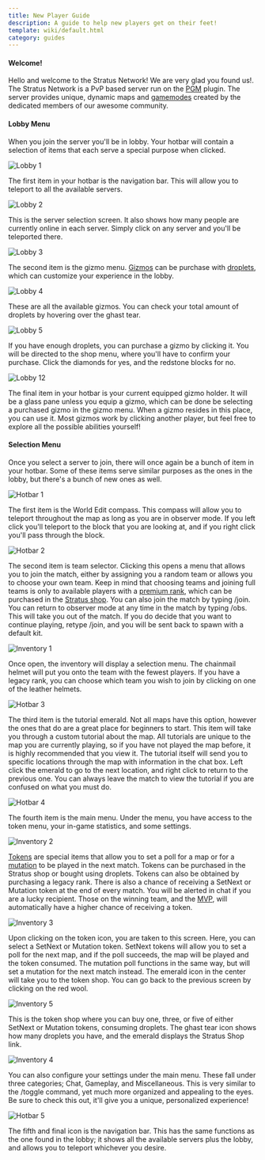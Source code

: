```yaml
---
title: New Player Guide
description: A guide to help new players get on their feet!
template: wiki/default.html
category: guides
---
```


#### Welcome!

Hello and welcome to the Stratus Network! We are very glad you found us!. The Stratus Network is a PvP based server run on the [PGM](https://mcresourcepile.github.io/addon-project/wiki/pgm) plugin. The server provides unique, dynamic maps and [gamemodes](https://mcresourcepile.github.io/addon-project/wiki/gamemodes) created by the dedicated members of our awesome community.

#### Lobby Menu

When you join the server you'll be in lobby. Your hotbar will contain a selection of items that each serve a special purpose when clicked.

![Lobby 1](../../assets/img/newplayerguide/lobby1.png)

The first item in your hotbar is the navigation bar. This will allow you to teleport to all the available servers.

![Lobby 2](../../assets/img/newplayerguide/lobby2.png)

This is the server selection screen. It also shows how many people are currently online in each server. Simply click on any server and you'll be teleported there.

![Lobby 3](../../assets/img/newplayerguide/lobby3.png)

The second item is the gizmo menu. [Gizmos](https://mcresourcepile.github.io/addon-project/wiki/guides/gizmo) can be purchase with [droplets](gameplay/droplets), which can customize your experience in the lobby.

![Lobby 4](../../assets/img/newplayerguide/lobby4.png)

These are all the available gizmos. You can check your total amount of droplets by hovering over the ghast tear.

![Lobby 5](../../assets/img/newplayerguide/lobby5.png)

If you have enough droplets, you can purchase a gizmo by clicking it. You will be directed to the shop menu, where you'll have to confirm your purchase. Click the diamonds for yes, and the redstone blocks for no.

![Lobby 12](../../assets/img/newplayerguide/lobby12.png)

The final item in your hotbar is your current equipped gizmo holder. It will be a glass pane unless you equip a gizmo, which can be done be selecting a purchased gizmo in the gizmo menu. When a gizmo resides in this place, you can use it. Most gizmos work by clicking another player, but feel free to explore all the possible abilities yourself!


#### Selection Menu

Once you select a server to join, there will once again be a bunch of item in your hotbar. Some of these items serve similar purposes as the ones in the lobby, but there's a bunch of new ones as well.

![Hotbar 1](../../assets/img/newplayerguide/hotbar1.png)

The first item is the World Edit compass. This compass will allow you to teleport throughout the map as long as you are in observer mode. If you left click you'll teleport to the block that you are looking at, and if you right click you'll pass through the block.

![Hotbar 2](../../assets/img/newplayerguide/hotbar2.png)

The second item is team selector. Clicking this opens a menu that allows you to join the match, either by assigning you a random team or allows you to choose your own team. Keep in mind that choosing teams and joining full teams is only to available players with a [premium rank](https://mcresourcepile.github.io/addon-project/wiki/ranks), which can be purchased in the [Stratus shop](https://stratusnetwork.buycraft.net/). You can also join the match by typing /join. You can return to observer mode at any time in the match by typing /obs. This will take you out of the match. If you do decide that you want to continue playing, retype /join, and you will be sent back to spawn with a default kit.

![Inventory 1](../../assets/img/newplayerguide/inventory1.png)

Once open, the inventory will display a selection menu. The chainmail helmet will put you onto the team with the fewest players. If you have a legacy rank, you can choose which team you wish to join by clicking on one of the leather helmets.

![Hotbar 3](../../assets/img/newplayerguide/hotbar3.png)

The third item is the tutorial emerald. Not all maps have this option, however the ones that do are a great place for beginners to start. This item will take you through a custom tutorial about the map. All tutorials are unique to the map you are currently playing, so if you have not played the map before, it is highly recommended that you view it. The tutorial itself will send you to specific locations through the map with information in the chat box. Left click the emerald to go to the next location, and right click to return to the previous one. You can always leave the match to view the tutorial if you are confused on what you must do.

![Hotbar 4](../../assets/img/newplayerguide/hotbar4.png)

The fourth item is the main menu. Under the menu, you have access to the token menu, your in-game statistics, and some settings. 

![Inventory 2](../../assets/img/newplayerguide/inventory2.png)

[Tokens](gameplay/tokens) are special items that allow you to set a poll for a map or for a [mutation](gameplay/mutations) to be played in the next match. Tokens can be purchased in the Stratus shop or bought using droplets. Tokens can also be obtained by purchasing a legacy rank. There is also a chance of receiving a SetNext or Mutation token at the end of every match. You will be alerted in chat if you are a lucky recipient. Those on the winning team, and the [MVP](gameplay/mvp), will automatically have a higher chance of receiving a token.

![Inventory 3](../../assets/img/newplayerguide/inventory3.png)

Upon clicking on the token icon, you are taken to this screen. Here, you can select a SetNext or Mutation token. SetNext tokens will allow you to set a poll for the next map, and if the poll succeeds, the map will be played and the token consumed. The mutation poll functions in the same way, but will set a mutation for the next match instead. The emerald icon in the center will take you to the token shop. You can go back to the previous screen by clicking on the red wool.

![Inventory 5](../../assets/img/newplayerguide/inventory5.png)

This is the token shop where you can buy one, three, or five of either SetNext or Mutation tokens, consuming droplets. The ghast tear icon shows how many droplets you have, and the emerald displays the Stratus Shop link. 

![Inventory 4](../../assets/img/newplayerguide/inventory4.png)

You can also configure your settings under the main menu. These fall under three categories; Chat, Gameplay, and Miscellaneous. This is very similar to the /toggle command, yet much more organized and appealing to the eyes. Be sure to check this out, it'll give you a unique, personalized experience!

![Hotbar 5](../../assets/img/newplayerguide/hotbar5.png)

The fifth and final icon is the navigation bar. This has the same functions as the one found in the lobby; it shows all the available servers plus the lobby, and allows you to teleport whichever you desire.


